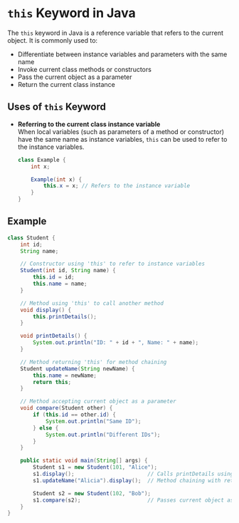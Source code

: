 # `this` Keyword in Java

The `this` keyword in Java is a reference variable that refers to the current object. It is commonly used to:

- Differentiate between instance variables and parameters with the same name
- Invoke current class methods or constructors
- Pass the current object as a parameter
- Return the current class instance

## Uses of `this` Keyword

- **Referring to the current class instance variable**  
  When local variables (such as parameters of a method or constructor) have the same name as instance variables, `this` can be used to refer to the instance variables.

  ```java
  class Example {
      int x;

      Example(int x) {
          this.x = x; // Refers to the instance variable
      }
  }
  ```
  

## Example

```java
class Student {
    int id;
    String name;

    // Constructor using 'this' to refer to instance variables
    Student(int id, String name) {
        this.id = id;
        this.name = name;
    }

    // Method using 'this' to call another method
    void display() {
        this.printDetails();
    }

    void printDetails() {
        System.out.println("ID: " + id + ", Name: " + name);
    }

    // Method returning 'this' for method chaining
    Student updateName(String newName) {
        this.name = newName;
        return this;
    }

    // Method accepting current object as a parameter
    void compare(Student other) {
        if (this.id == other.id) {
            System.out.println("Same ID");
        } else {
            System.out.println("Different IDs");
        }
    }

    public static void main(String[] args) {
        Student s1 = new Student(101, "Alice");
        s1.display();                       // Calls printDetails using this
        s1.updateName("Alicia").display();  // Method chaining with return this

        Student s2 = new Student(102, "Bob");
        s1.compare(s2);                     // Passes current object as parameter
    }
}
```

